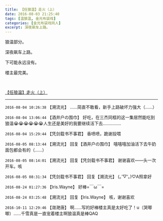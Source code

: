 ```yaml
---
title: 【任狼温】走火（上）
date: 2016-08-03 21:25:40
tags: [温狼温, 金光布袋戏]
categories: [金光布袋戏同人]
excerpt: 深夜飙车上路。
---
```


<p dir="ltr"  >狼温部分。</p> 
<p dir="ltr"  >深夜飙车上路。</p> 
<p dir="ltr"  >下可能永远没有。</p> 
<p dir="ltr"  >楼主最完美。</p> 
<p dir="ltr"  >&nbsp;</p> 
<p dir="ltr"  ><a rel="nofollow" href="http://weibo.com/2903859703/E1VJMFdTw?from=page_1005052903859703_profile&amp;wvr=6&amp;mod=weibotime" target="_blank"  >【任狼温】走火（上）</a></p>

<!-- more -->

---

`2016-08-04 10:26:38` 【溯流光】 ……简直不敢看，新手上路破坏力强大（……）

`2016-08-04 13:06:44` 【酒井户の围巾】 好吃，在三杰同框的这一集居然能吃到狼温😭😭😭😭😭😭人生还是美好的我要继续活下去……………

`2016-08-04 15:29:44` 【凭剑载书不事君】 香喷喷，跪谢投喂

`2016-08-05 08:13:44` 【溯流光】 回复【酒井户の围巾】 嘻嘻嘻加油活下去牛奶面包都会有的（……）

`2016-08-05 08:14:01` 【溯流光】 回复【凭剑载书不事君】 谢谢喜欢——头一次开车。咳

`2016-08-05 08:31:34` 【凭剑载书不事君】 回复【溯流光】 (｡’▽’｡)♡A照拿好

`2016-08-24 01:27:36` 【Iris.Wayne】 好棒=￣ω￣=

`2016-08-24 03:25:48` 【溯流光】 回复【Iris.Wayne】 咳，谢谢喜欢

`2016-10-11 12:29:46` 【潋滟唐】 啊……写的好棒楼主真是太好吃了！u（哭唧唧）……千雪真是一直宠着楼主啊狼温真是棒QAQ
